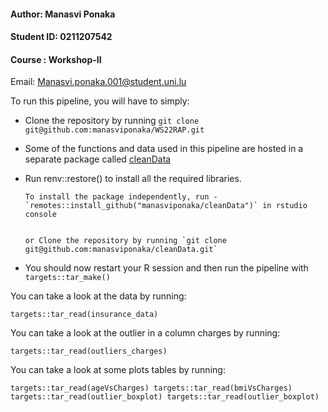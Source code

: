 #### Author: Manasvi Ponaka

#### Student ID: 0211207542

#### Course : Workshop-II

Email: Manasvi.ponaka.001@student.uni.lu

To run this pipeline, you will have to simply:

* Clone the repository by running `git clone git@github.com:manasviponaka/WS22RAP.git`


* Some of the functions and data used in this pipeline are hosted in a separate package called [cleanData](https://github.com/manasviponaka/cleanData)


* Run renv::restore() to install all the required libraries.

      To install the package independently, run - `remotes::install_github("manasviponaka/cleanData")` in rstudio console


      or Clone the repository by running `git clone git@github.com:manasviponaka/cleanData.git` 


* You should now restart your R session and then run the pipeline with `targets::tar_make()`


You can take a look at the data by running:

`targets::tar_read(insurance_data)`

You can take a look at the outlier in a column charges by running:

`targets::tar_read(outliers_charges)`


You can take a look at some plots tables by running:

`targets::tar_read(ageVsCharges)
targets::tar_read(bmiVsCharges)
targets::tar_read(outlier_boxplot)
targets::tar_read(outlier_boxplot)`
